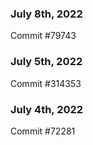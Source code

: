 ### July 8th, 2022

Commit #79743

### July 5th, 2022

Commit #314353


### July 4th, 2022

Commit #72281
